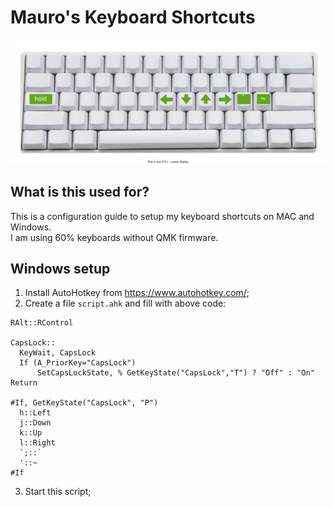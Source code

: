 # Mauro's Keyboard Shortcuts
<center>
  <img src="img/diagram.drawio.svg" />
</center>

## What is this used for?

This is a configuration guide to setup my keyboard shortcuts on MAC and Windows.  
I am using 60% keyboards without QMK firmware.

## Windows setup

1. Install AutoHotkey from https://www.autohotkey.com/;
2. Create a file `script.ahk` and fill with above code:
  ```
RAlt::RControl

CapsLock::
	KeyWait, CapsLock
	If (A_PriorKey="CapsLock")
		SetCapsLockState, % GetKeyState("CapsLock","T") ? "Off" : "On"
Return

#If, GetKeyState("CapsLock", "P") 
	h::Left
	j::Down
	k::Up
	l::Right
	`;::`
	'::~
#If
  ```
3. Start this script;
